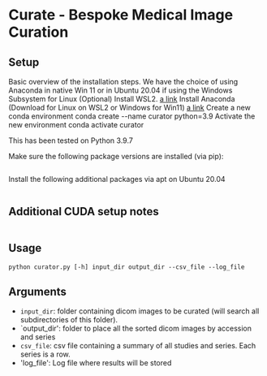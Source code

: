 # Curate - Bespoke Medical Image Curation

## Setup

Basic overview of the installation steps.
We have the choice of using Anaconda in native Win 11 or in Ubuntu 20.04 if using the Windows Subsystem for Linux
(Optional) Install WSL2.
[a link](https://docs.nvidia.com/cuda/wsl-user-guide/index.html)
Install Anaconda (Download for Linux on WSL2 or Windows for Win11)
[a link](https://www.anaconda.com/)
Create a new conda environment
    conda create --name curator python=3.9
Activate the new environment
	conda activate curator

This has been tested on Python 3.9.7

Make sure the following package versions are installed (via pip):
```
```

Install the following additional packages via apt on Ubuntu 20.04
```
```

## Additional CUDA setup notes

```
```

## Usage

```
python curator.py [-h] input_dir output_dir --csv_file --log_file
```

## Arguments

* `input_dir`: folder containing dicom images to be curated (will search all subdirectories of this folder).
* `output_dir': folder to place all the sorted dicom images by accession and series
* `csv_file`: csv file containing a summary of all studies and series. Each series is a row.
* 'log_file': Log file where results will be stored